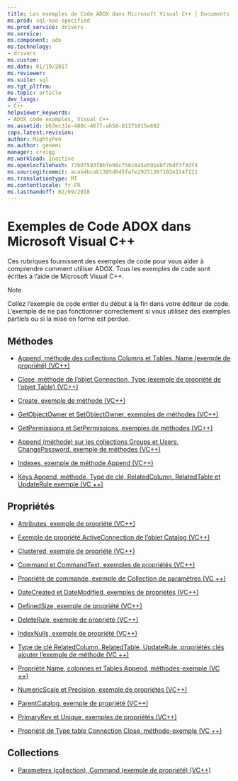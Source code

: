 ```yaml
---
title: Les exemples de Code ADOX dans Microsoft Visual C++ | Documents Microsoft
ms.prod: sql-non-specified
ms.prod_service: drivers
ms.service: 
ms.component: ado
ms.technology:
- drivers
ms.custom: 
ms.date: 01/19/2017
ms.reviewer: 
ms.suite: sql
ms.tgt_pltfrm: 
ms.topic: article
dev_langs:
- C++
helpviewer_keywords:
- ADOX code examples, Visual C++
ms.assetid: b63ec31e-488c-4677-ab58-01371015e692
caps.latest.revision: 
author: MightyPen
ms.author: genemi
manager: craigg
ms.workload: Inactive
ms.openlocfilehash: 77b07593f8bfe98cf58c8a5a591e8f76df3f4df4
ms.sourcegitcommit: acab4bcab1385d645fafe2925130f102e114f122
ms.translationtype: MT
ms.contentlocale: fr-FR
ms.lasthandoff: 02/09/2018
---
```

# <a name="adox-code-examples-in-microsoft-visual-c"></a>Exemples de Code ADOX dans Microsoft Visual C++
Ces rubriques fournissent des exemples de code pour vous aider à comprendre comment utiliser ADOX. Tous les exemples de code sont écrites à l’aide de Microsoft Visual C++.  
  
> [!NOTE]
>  Collez l’exemple de code entier du début à la fin dans votre éditeur de code. L’exemple de ne pas fonctionner correctement si vous utilisez des exemples partiels ou si la mise en forme est perdue.  
  
## <a name="methods"></a>Méthodes  
  
-   [Append, méthode des collections Columns et Tables, Name (exemple de propriété) (VC++)](../../../ado/reference/adox-api/columns-and-tables-append-methods-name-property-example-vc.md)  
  
-   [Close, méthode de l’objet Connection, Type (exemple de propriété de l’objet Table) (VC++)](../../../ado/reference/adox-api/connection-close-method-table-type-property-example-vc.md)  
  
-   [Create, exemple de méthode (VC++)](../../../ado/reference/adox-api/create-method-example-vc.md)  
  
-   [GetObjectOwner et SetObjectOwner, exemples de méthodes (VC++)](../../../ado/reference/adox-api/getobjectowner-and-setobjectowner-methods-example-vc.md)  
  
-   [GetPermissions et SetPermissions, exemples de méthodes (VC++)](../../../ado/reference/adox-api/getpermissions-and-setpermissions-methods-example-vc.md)  
  
-   [Append (méthode) sur les collections Groups et Users, ChangePassword, exemple de méthodes (VC++)](../../../ado/reference/adox-api/groups-and-users-append-changepassword-methods-example-vc.md)  
  
-   [Indexes, exemple de méthode Append (VC++)](../../../ado/reference/adox-api/indexes-append-method-example-vc.md)  
  
-   [Keys Append, méthode, Type de clé, RelatedColumn, RelatedTable et UpdateRule exemple (VC ++)](../../../ado/reference/adox-api/keys-append-method-key-type-relatedcolumn-relatedtable-example-vc.md)  
  
## <a name="properties"></a>Propriétés  
  
-   [Attributes, exemple de propriété (VC++)](../../../ado/reference/adox-api/attributes-property-example-vc.md)  
  
-   [Exemple de propriété ActiveConnection de l’objet Catalog (VC++)](../../../ado/reference/adox-api/catalog-activeconnection-property-example-vc.md)  
  
-   [Clustered, exemple de propriété (VC++)](../../../ado/reference/adox-api/clustered-property-example-vc.md)  
  
-   [Command et CommandText, exemples de propriétés (VC++)](../../../ado/reference/adox-api/command-and-commandtext-properties-example-vc.md)  
  
-   [Propriété de commande, exemple de Collection de paramètres (VC ++)](../../../ado/reference/adox-api/parameters-collection-command-property-example-vc.md)  
  
-   [DateCreated et DateModified, exemples de propriétés (VC++)](../../../ado/reference/adox-api/datecreated-and-datemodified-properties-example-vc.md)  
  
-   [DefinedSize, exemple de propriété (VC++)](../../../ado/reference/adox-api/definedsize-property-example-vc.md)  
  
-   [DeleteRule, exemple de propriété (VC++)](../../../ado/reference/adox-api/deleterule-property-example-vc.md)  
  
-   [IndexNulls, exemple de propriété (VC++)](../../../ado/reference/adox-api/indexnulls-property-example-vc.md)  
  
-   [Type de clé RelatedColumn, RelatedTable, UpdateRule, propriétés clés ajouter l’exemple de méthode (VC ++)](../../../ado/reference/adox-api/keys-append-method-key-type-relatedcolumn-relatedtable-example-vc.md)  
  
-   [Propriété Name, colonnes et Tables Append, méthodes-exemple (VC ++)](../../../ado/reference/adox-api/columns-and-tables-append-methods-name-property-example-vc.md)  
  
-   [NumericScale et Precision, exemple de propriétés (VC++)](../../../ado/reference/adox-api/numericscale-and-precision-properties-of-the-column-object-example-vc.md)  
  
-   [ParentCatalog, exemple de propriété (VC++)](../../../ado/reference/adox-api/parentcatalog-property-example-vc.md)  
  
-   [PrimaryKey et Unique, exemples de propriétés (VC++)](../../../ado/reference/adox-api/primarykey-and-unique-properties-example-vc.md)  
  
-   [Propriété de Type table Connection Close, méthode-exemple (VC ++)](../../../ado/reference/adox-api/connection-close-method-table-type-property-example-vc.md)  
  
## <a name="collections"></a>Collections  
  
-   [Parameters (collection), Command (exemple de propriété) (VC++)](../../../ado/reference/adox-api/parameters-collection-command-property-example-vc.md)
